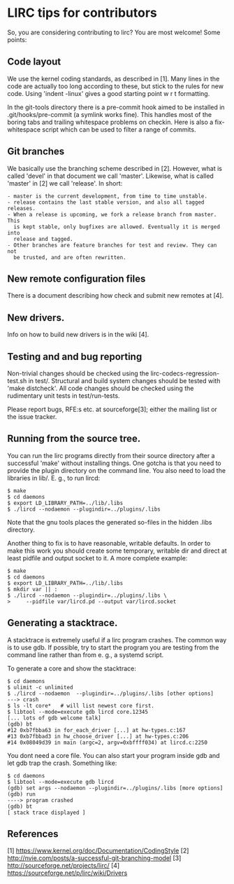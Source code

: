 # LIRC tips for contributors

So, you are considering contributing to lirc? You are most welcome! Some points:

## Code layout

We use the kernel coding standards, as described in [1]. Many lines in the code
are actually too long according to these, but stick to the rules for new code.
Using 'indent -linux' gives a good starting point w r t formatting.

In the git-tools directory there is a pre-commit hook aimed to be installed in
.git/hooks/pre-commit (a symlink works fine). This handles most of the boring
tabs and trailing whitespace problems on checkin. Here is also a
fix-whitespace script which can be used to filter a range of commits.

## Git branches

We basically use the branching scheme described in [2]. However, what is called
'devel' in that document we call 'master'. Likewise, what is called 'master' in [2]
we call 'release'. In short:

    - master is the current development, from time to time unstable.
    - release contains the last stable version, and also all tagged releases.
    - When a release is upcoming, we fork a release branch from master. This
      is kept stable, only bugfixes are allowed. Eventually it is merged into
      release and tagged.
    - Other branches are feature branches for test and review. They can not
      be trusted, and are often rewritten.

## New remote configuration files

There is a document describing how check and submit new remotes at [4].

## New drivers.

Info on how to build new drivers is in the wiki [4].

## Testing and and bug reporting

Non-trivial changes should be checked using the lirc-codecs-regression-test.sh
in test/. Structural and  build system changes should be tested with
'make distcheck'. All code  changes should be checked using the rudimentary
unit tests in test/run-tests.

Please report bugs, RFE:s etc. at sourceforge[3]; either the mailing list or the
issue tracker.

## Running from the source tree.

You can run the lirc programs directly from their source directory after a
successful 'make' without installing things. One gotcha is that you need
to provide the plugin directory on the command line. You also need to
load the libraries in lib/. E. g., to run lircd:

    $ make
    $ cd daemons
    $ export LD_LIBRARY_PATH=../lib/.libs
    $ ./lircd --nodaemon --plugindir=../plugins/.libs

Note that the gnu tools places the generated so-files in the hidden .libs
directory.

Another thing to fix is to have reasonable, writable defaults. In order
to make this work you should create some temporary, writable dir and direct at
least pidfile and output socket to it. A more complete example:


    $ make
    $ cd daemons
    $ export LD_LIBRARY_PATH=../lib/.libs
    $ mkdir var || :
    $ ./lircd --nodaemon --plugindir=../plugins/.libs \
    >     --pidfile var/lircd.pd --output var/lircd.socket

## Generating a stacktrace.

A stacktrace is extremely useful if a lirc program crashes. The common way
is to use gdb. If possible, try to start the program you are testing from
the command line rather than from e. g.,  a systemd script.

To generate a core and show the stacktrace:

    $ cd daemons
    $ ulimit -c unlimited
    $ ./lircd --nodaemon  --plugindir=../plugins/.libs [other options]
    ---> crash
    $ ls -lt core*   # will list newest core first.
    $ libtool --mode=execute gdb lircd core.12345
    [... lots of gdb welcome talk]
    (gdb) bt
    #12 0xb7fbba63 in for_each_driver [...] at hw-types.c:167
    #13 0xb7fbbad3 in hw_choose_driver [...] at hw-types.c:206
    #14 0x08049d39 in main (argc=2, argv=0xbffff034) at lircd.c:2250

You dont need a core file. You can also start your program inside gdb and
let gdb trap the crash. Something like:

    $ cd daemons
    $ libtool --mode=execute gdb lircd
    (gdb) set args --nodaemon --plugindir=../plugins/.libs [more options]
    (gdb) run
    ----> program crashed
    (gdb) bt
    [ stack trace displayed ]


## References

[1] https://www.kernel.org/doc/Documentation/CodingStyle
[2] http://nvie.com/posts/a-successful-git-branching-model
[3] http://sourceforge.net/projects/lirc/
[4] https://sourceforge.net/p/lirc/wiki/Drivers
